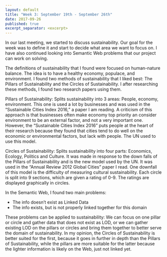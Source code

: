 ```yaml
---
layout: default
title: "Week 3: September 19th - September 26th"
date: 2017-09-26
published: true
excerpt_separator: <excerpt>
---
```

In our last meeting, we started to discuss sustainability. Our goal for the week was to define it and start to decide what area we want to focus on. I have also continued looking into Semantic Web problems that our project can work on solving.
  
The definitions of sustainability that I found were focused on human-nature balance. The idea is to have a healthy economy, populace, and environment. I found two methods of sustainability that I liked best: The Pillars of Sustainability and the Circles of Sustainability. I after researching these methods, I found two research papers using them.

Pillars of Sustainability: Splits sustainability into 3 areas: People, economy, environment. This one is used a lot by businesses and was used in the “Sustainable Cities Index 2016,” a paper I am reading. A criticism of this approach is that businesses often make economy top priority an consider environment to be an external factor, and not a very important one. However, the “Sustainable Cities Index 2016” puts people at the heart of their research because they found that cities tend to do well on the economic or environmental factors, but lack with people. The UN used to use this model.

Circles of Sustainability: Splits sustainability into four parts: Economics, Ecology, Politics and Culture. It was made in response to the down falls of the Pillars of Sustainability and is the new model used by the UN. It was used in the “Annual Review 2012 Global Cities” paper I read. One downfall of this model is the difficulty of measuring cultural sustainability. Each circle is split into 9 sections, which are given a rating of 0-9. The ratings are displayed graphically in circles.

In the Semantic Web, I found two main problems:
* The info doesn’t exist as Linked Data
* The info exists, but is not properly linked together for this domain

These problems can be applied to sustainability: We can focus on one pillar or circle and gather data that does not exist as LOD, or we can gather existing LOD on the pillars or circles and bring them together to better serve the domain of sustainability. In my opinion, the Circles of Sustainability is better suited for the first, because it goes in further in depth than the Pillars of Sustainability, while the pillars are more suitable for the latter because the lighter information is likely on the Web, just not linked yet.
